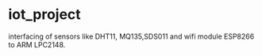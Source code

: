 # iot_project
interfacing of sensors like DHT11, MQ135,SDS011 and wifi module ESP8266 to ARM LPC2148.
